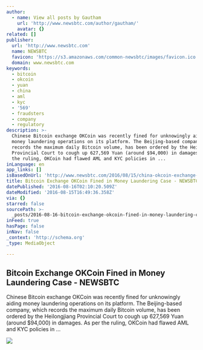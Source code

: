 ```yaml
---
author:
  - name: View all posts by Gautham
    url: 'http://www.newsbtc.com/author/gautham/'
    avatar: {}
related: []
publisher:
  url: 'http://www.newsbtc.com'
  name: NEWSBTC
  favicon: 'https://s3.amazonaws.com/common-newsbtc/images/favicon.ico'
  domain: www.newsbtc.com
keywords:
  - bitcoin
  - okcoin
  - yuan
  - china
  - aml
  - kyc
  - '569'
  - fraudsters
  - company
  - regulatory
description: >-
  Chinese Bitcoin exchange OKCoin was recently fined for unknowingly aiding
  money laundering operations on its platform. The Beijing-based company, which
  records the maximum daily Bitcoin volume, has been ordered by the Heilongjiang
  Provincial Court to cough up 627,569 Yuan (around $94,000) in damages. As per
  the ruling, OKCoin had flawed AML and KYC policies in ...
inLanguage: en
app_links: []
isBasedOnUrl: 'http://www.newsbtc.com/2016/08/15/china-okcoin-exchange-fined/'
title: Bitcoin Exchange OKCoin Fined in Money Laundering Case - NEWSBTC
datePublished: '2016-08-16T02:10:20.509Z'
dateModified: '2016-08-15T16:49:36.358Z'
via: {}
starred: false
sourcePath: >-
  _posts/2016-08-16-bitcoin-exchange-okcoin-fined-in-money-laundering-case-new.md
inFeed: true
hasPage: false
inNav: false
_context: 'http://schema.org'
_type: MediaObject

---
```

<article style=""><h1>Bitcoin Exchange OKCoin Fined in Money Laundering Case - NEWSBTC</h1><p>Chinese Bitcoin exchange OKCoin was recently fined for unknowingly aiding money laundering operations on its platform. The Beijing-based company, which records the maximum daily Bitcoin volume, has been ordered by the Heilongjiang Provincial Court to cough up 627,569 Yuan (around $94,000) in damages. As per the ruling, OKCoin had flawed AML and KYC policies in ...</p><img src="http://s3.amazonaws.com/main-newsbtc-images/2016/08/15142016/Supreme-China-Court.jpg" /></article>